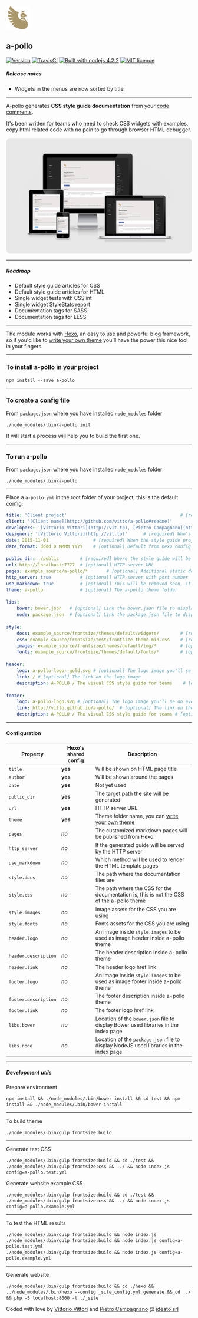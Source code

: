 <img src="https://github.com/vitto/a-pollo/raw/master/frontsize/themes/a-pollo/img/a-pollo-logo.png" width="64">

a-pollo
---

[![Version](http://img.shields.io/:version-1.15.92-B89766.svg)][release]
[![TravisCI](https://travis-ci.org/vitto/a-pollo.svg?branch=master)](https://travis-ci.org/vitto/a-pollo/builds)
[![Built with nodejs 4.2.2](http://img.shields.io/:nodejs-4.2.2-80BD01.svg)](http://badges.github.io/badgerbadgerbadger/)
[![MIT licence](http://img.shields.io/:license-MIT-00AFFF.svg)](https://github.com/ideatosrl/frontsize-sass/blob/master/LICENSE.md)

##### Release notes

- Widgets in the menus are now sorted by title

---

A-pollo generates **CSS style guide documentation** from your [code comments][apollo_code_docs].

It's been written for teams who need to check CSS widgets with examples, copy html related code with no pain to go through browser HTML debugger.

![a-pollo preview][a-pollo-preview]

---

##### Roadmap

- Default style guide articles for CSS
- Default style guide articles for HTML
- Single widget tests with CSSlint
- Single widget StyleStats report
- Documentation tags for SASS
- Documentation tags for LESS

---

The module works with [Hexo][hexo], an easy to use and powerful blog framework, so if you'd like to [write your own theme][apollo_theme] you'll have the power this nice tool in your fingers.

---

### To install a-pollo in your project

```
npm install --save a-pollo
```

---

### To create a config file

From `package.json` where you have installed `node_modules` folder

```
./node_modules/.bin/a-pollo init
```

It will start a process will help you to build the first one.

---

### To run a-pollo

From `package.json` where you have installed `node_modules` folder

```
./node_modules/.bin/a-pollo
```

---

Place a `a-pollo.yml` in the root folder of your project, this is the default config:

``` yaml
title: 'Client project'                                           # [required] Will be listened on head's title tag
client: '[Client name](http://github.com/vitto/a-pollo#readme)'
developers: '[Vittorio Vittori](http://vit.to), [Pietro Campagnano](https://twitter.com/fain182)'     # [required] Who's managing the style guide
designers: '[Vittorio Vittori](http://vit.to)'      # [required] Who's desining the style guide
date: 2015-11-01                 # [required] When the style guide project was started
date_format: dddd D MMMM YYYY    # [optional] Default from hexo config YYYY-MM-DD

public_dir: ./public        # [required] Where the style guide will be genarated
url: http://localhost:7777  # [optional] HTTP server URL
pages: example_source/a-pollo/*       # [optional] Additional static documentation pages you want to add, (markdown or html)
http_server: true           # [optional] HTTP server with port number
use_markdown: true          # [optional] This will be removed soon, it's used for development
theme: a-pollo              # [optional] The a-pollo theme folder

libs:
    bower: bower.json   # [optional] Link the bower.json file to display Bower used libraries in the index page
    node: package.json  # [optional] Link the package.json file to display NodeJS used libraries in the index page

style:
    docs: example_source/frontsize/themes/default/widgets/        # [required] Where a-pollo comments and tags are placed
    css: example_source/frontsize/test/frontsize-theme.min.css    # [required] This is the CSS will be loaded by a-pollo to show rendered widgets
    images: example_source/frontsize/themes/default/img/*         # [optional] Where the CSS images are stored
    fonts: example_source/frontsize/themes/default/fonts/*        # [optional] Where the CSS fonts are stored

header:
    logo: a-pollo-logo--gold.svg # [optional] The logo image you'll se on every page, it must be stored in style.images
    link: / # [optional] The link on the logo image
    description: A-POLLO / The visual CSS style guide for teams    # [optional] A description under the logo image

footer:
    logo: a-pollo-logo.svg # [optional] The logo image you'll se on every page, it must be stored in style.images
    link: http://vitto.github.io/a-pollo/  # [optional] The link on the logo image
    description: A-POLLO / The visual CSS style guide for teams # [optional] A description under the logo image

```

---

#### Configuration

| Property             | Hexo's shared config | Description |
| ---                  | ---                  | ---         |
| `title`              | **yes**              | Will be shown on HTML page title |
| `author`             | **yes**              | Will be shown around the pages |
| `date`               | **yes**              | Not yet used |
| `public_dir`         | **yes**              | The target path the site will be generated |
| `url`                | **yes**              | HTTP server URL |
| `theme`              | **yes**              | Theme folder name, you can [write your own theme][apollo_theme] |
| `pages`              | *no*                 | The customized markdown pages will be published from Hexo |
| `http_server`        | *no*                 | If the generated guide will be served by the HTTP server |
| `use_markdown`       | *no*                 | Which method will be used to render the HTML template pages |
| `style.docs`         | *no*                 | The path where the documentation files are |
| `style.css`          | *no*                 | The path where the CSS for the documentation is, this is not the CSS of the a-pollo theme |
| `style.images`       | *no*                 | Image assets for the CSS you are using |
| `style.fonts`        | *no*                 | Fonts assets for the CSS you are using |
| `header.logo`        | *no*                 | An image inside `style.images` to be used as image header inside a-pollo theme |
| `header.description` | *no*                 | The header description inside a-pollo theme |
| `header.link`        | *no*                 | The header logo href link |
| `footer.logo`        | *no*                 | An image inside `style.images` to be used as image footer inside a-pollo theme |
| `footer.description` | *no*                 | The footer description inside a-pollo theme |
| `footer.link`        | *no*                 | The footer logo href link |
| `libs.bower`         | *no*                 | Location of the `bower.json` file to display Bower used libraries in the index page |
| `libs.node`          | *no*                 | Location of the `package.json` file to display NodeJS used libraries in the index page |

---

##### Development utils

Prepare environment

```
npm install && ./node_modules/.bin/bower install && cd test && npm install && ./node_modules/.bin/bower install
```

---

To build theme

```
./node_modules/.bin/gulp frontsize:build
```

---

Generate test CSS

```
./node_modules/.bin/gulp frontsize:build && cd ./test && ./node_modules/.bin/gulp frontsize:css && ../ && node index.js config=a-pollo.test.yml
```

Generate website example CSS

```
./node_modules/.bin/gulp frontsize:build && cd ./test && ./node_modules/.bin/gulp frontsize:css && ../ && node index.js config=a-pollo.example.yml
```

---

To test the HTML results

```
./node_modules/.bin/gulp frontsize:build && node index.js
./node_modules/.bin/gulp frontsize:build && node index.js config=a-pollo.test.yml
./node_modules/.bin/gulp frontsize:build && node index.js config=a-pollo.example.yml
```

---

Generate website

```
./node_modules/.bin/gulp frontsize:build && cd ./hexo && ../node_modules/.bin/hexo --config _site_config.yml generate && cd ../ && php -S localhost:8000 -t ./_site
```

Coded with love by [Vittorio Vittori][vitto] and [Pietro Campagnano][pietro] @ [ideato srl][ideato]

[vitto]: https://twitter.com/vttrx
[pietro]: https://twitter.com/fain182
[ideato]: http://www.ideato.it
[hexo]: https://hexo.io
[apollo_code_docs]: https://github.com/vitto/a-pollo/blob/master/example_source/frontsize/themes/default/widgets/button-social.scss
[apollo_theme]: https://github.com/vitto/a-pollo/tree/master/hexo/themes/a-pollo
[release]: https://github.com/vitto/a-pollo/releases/tag/1.15.92
[a-pollo-preview]: https://github.com/vitto/a-pollo/raw/master/frontsize/themes/a-pollo/img/apollo-example.png
[a-pollo-logo]: https://github.com/vitto/a-pollo/raw/master/frontsize/themes/a-pollo/img/a-pollo-logo.png
